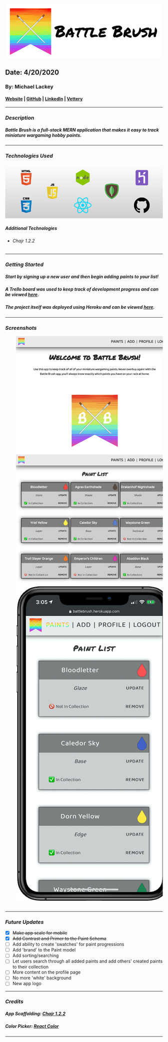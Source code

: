 ![Battle Brush](public/banner.png)

## Date: 4/20/2020

### By: Michael Lackey
#### [Website](https://michaellackey.com/) | [GitHub](https://github.com/mlackey9601) | [LinkedIn](https://www.linkedin.com/in/michaelglackey/) | [Vettery](https://www.vettery.com/ga/employers)
***

### ***Description***

##### Battle Brush is a full-stack MERN application that makes it easy to track miniature wargaming hobby paints.
***

### ***Technologies Used***

![Technologies Used](public/tech-banner.png)

##### ***Additional Technologies***
* ###### Chajr 1.2.2
***

### ***Getting Started***

##### Start by signing up a new user and then begin adding paints to your list!
##### A Trello board was used to keep track of development progress and can be viewed [here](https://trello.com/b/g6V7Aji2/battlebrush).
##### The project itself was deployed using Heroku and can be viewed [here](https://battlebrush.herokuapp.com/).
***

### ***Screenshots***

<div align="center">
  <pre>
    <img src="public/welcome.png">
    <img src="public/list.png">
    <img src="public/mobile.png">
  </pre>
</div>

***

### ***Future Updates***

- [x] ~~Make app scale for mobile~~
- [x] ~~Add Contrast and Primer to the Paint Schema~~
- [ ] Add ability to create 'swatches' for paint progressions
- [ ] Add 'brand' to the Paint model
- [ ] Add sorting/searching
- [ ] Let users search through all added paints and add others' created paints to their collection
- [ ] More content on the profile page
- [ ] No more 'white' background
- [ ] New app logo
***

### ***Credits***

##### App Scaffolding: [Chajr 1.2.2](https://github.com/davidstinson/chajr)

##### Color Picker: [React Color](https://casesandberg.github.io/react-color/)
***

